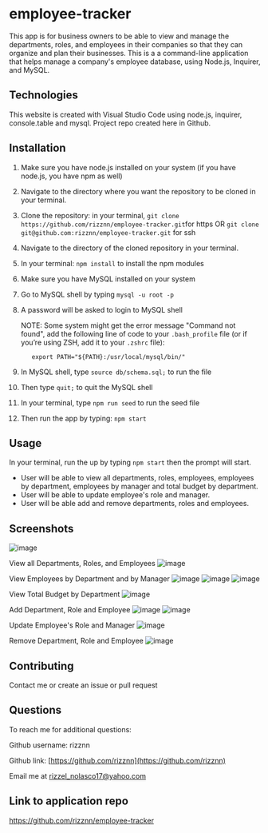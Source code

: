 # employee-tracker
This app is for business owners to be able to view and manage the departments, roles, and employees in their companies so that they can organize and plan their businesses. This is a a command-line application that helps manage a company's employee database, using Node.js, Inquirer, and MySQL.

## Technologies
This website is created with Visual Studio Code using node.js, inquirer, console.table and mysql. Project repo created here in Github.

## Installation
1. Make sure you have node.js installed on your system (if you have node.js, you have npm as well)
2. Navigate to the directory where you want the repository to be cloned in your terminal.
3. Clone the repository: in your terminal, `git clone https://github.com/rizznn/employee-tracker.git`for https OR `git clone git@github.com:rizznn/employee-tracker.git` for ssh
4. Navigate to the directory of the cloned repository in your terminal.
5. In your terminal: `npm install` to install the npm modules
6. Make sure you have MySQL installed on your system
7. Go to MySQL shell by typing  `mysql -u root -p` 
8. A password will be asked to login to MySQL shell

      NOTE:     Some system might get the error message "Command not found", add the following line of code to your `.bash_profile` file (or if you’re using ZSH,                         add it to your `.zshrc` file):

          export PATH="${PATH}:/usr/local/mysql/bin/"
      

9. In MySQL shell, type  `source db/schema.sql;`  to run the file
10. Then type  `quit;`  to quit the MySQL shell
11. In your terminal, type `npm run seed` to run the seed file
12. Then run the app by typing:  `npm start`


## Usage
In your terminal, run the up by typing `npm start` then the prompt will start.
* User will be able to view all departments, roles, employees, employees by department, employees by manager and total budget by department.
* User will be able to update employee's role and manager.
* User will be able add and remove departments, roles and employees.

## Screenshots
![image](https://user-images.githubusercontent.com/80712058/133023687-a01d61f2-58a6-4e81-986a-f3cc4e989186.png)

View all Departments, Roles, and Employees
![image](https://user-images.githubusercontent.com/80712058/132987103-fc7fca05-bd62-4418-8f42-054237da3676.png)


View Employees by Department and by Manager
![image](https://user-images.githubusercontent.com/80712058/132987145-6887a4ca-d394-4346-b50f-69627d681c6f.png)
![image](https://user-images.githubusercontent.com/80712058/132987184-294928a1-7fc6-43b2-92ff-e2ee4e65933d.png)
![image](https://user-images.githubusercontent.com/80712058/132987191-4e12fa8f-d105-4879-9313-e4fe7e751fc0.png)


View Total Budget by Department
![image](https://user-images.githubusercontent.com/80712058/133024385-c17a63cf-2653-4336-852a-96f8375be276.png)


Add Department, Role and Employee
![image](https://user-images.githubusercontent.com/80712058/132987559-037dcac2-dc83-40ab-ba73-75abc98d16c6.png)
![image](https://user-images.githubusercontent.com/80712058/132987599-37dc07da-e420-45ca-923c-38e559604287.png)

Update Employee's Role and Manager
![image](https://user-images.githubusercontent.com/80712058/132987764-58e4ded4-b05b-4be5-ab0f-154b8b5669da.png)

Remove Department, Role and Employee
![image](https://user-images.githubusercontent.com/80712058/132987955-1bd2bd2c-dc1e-45eb-851a-556dc5695579.png)


## Contributing
Contact me or create an issue or pull request

## Questions
  To reach me for additional questions:

  Github username: rizznn 

  Github link: [https://github.com/rizznn](https://github.com/rizznn) 

  Email me at [rizzel_nolasco17@yahoo.com](mailto:rizzel_nolasco17@yahoo.com)

## Link to application repo
https://github.com/rizznn/employee-tracker
